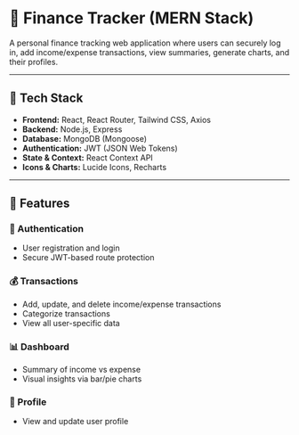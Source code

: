 # 💸 Finance Tracker (MERN Stack)

A personal finance tracking web application where users can securely log in, add income/expense transactions, view summaries, generate charts, and their profiles.

---

## 🔧 Tech Stack

- **Frontend:** React, React Router, Tailwind CSS, Axios
- **Backend:** Node.js, Express
- **Database:** MongoDB (Mongoose)
- **Authentication:** JWT (JSON Web Tokens)
- **State & Context:** React Context API
- **Icons & Charts:** Lucide Icons, Recharts

---

## 📂 Features

### 🔐 Authentication
- User registration and login
- Secure JWT-based route protection

### 💰 Transactions
- Add, update, and delete income/expense transactions
- Categorize transactions
- View all user-specific data

### 📊 Dashboard
- Summary of income vs expense
- Visual insights via bar/pie charts

### 👤 Profile
- View and update user profile

